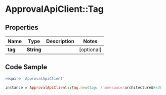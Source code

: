 # ApprovalApiClient::Tag

## Properties

Name | Type | Description | Notes
------------ | ------------- | ------------- | -------------
**tag** | **String** |  | [optional] 

## Code Sample

```ruby
require 'ApprovalApiClient'

instance = ApprovalApiClient::Tag.new(tag: /namespace/architecture&#x3D;x86_64)
```


